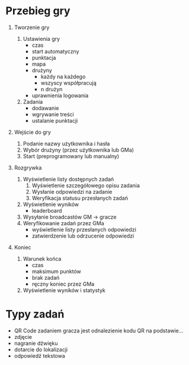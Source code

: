 # Przebieg gry

1. Tworzenie gry
	1. Ustawienia gry
		- czas
		- start automatyczny
		- punktacja
		- mapa
		- drużyny
			- każdy na każdego
			- wszyscy współpracują
			- n drużyn
		- uprawnienia logowania
	1. Zadania
		- dodawanie
		- wgrywanie treści
		- ustalanie punktacji

1. Wejście do gry
	1. Podanie nazwy użytkownika i hasła
	2. Wybór drużyny (przez użytkownika lub GMa)
	3. Start (preprogramowany lub manualny)

1. Rozgrywka
	1. Wyświetlenie listy dostępnych zadań
		1. Wyświetlenie szczegółowego opisu zadania
		1. Wysłanie odpowiedzi na zadanie
		1. Weryfikacja statusu przesłanych zadań
	1. Wyświetlenie wyników
		- leaderboard
	1. Wysyłanie broadcastów GM -> gracze
	1. Weryfikowanie zadań przez GMa
		- wyświetlenie listy przesłanych odpowiedzi
		- zatwierdzenie lub odrzucenie odpowiedzi

1. Koniec
	1. Warunek końca
		- czas
		- maksimum punktów
		- brak zadań
		- ręczny koniec przez GMa
	1. Wyświetlenie wyników i statystyk



# Typy zadań
- QR Code
  zadaniem gracza jest odnalezienie kodu QR na podstawie... 
- zdjęcie
- nagranie dźwięku
- dotarcie do lokalizacji
- odpowiedź tekstowa
